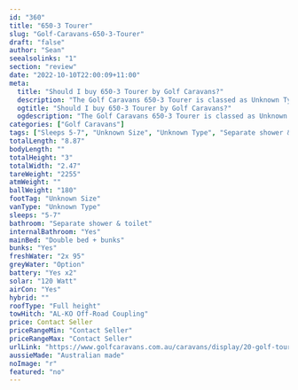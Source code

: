 ```yaml
---
id: "360"
title: "650-3 Tourer"
slug: "Golf-Caravans-650-3-Tourer"
draft: "false"
author: "Sean"
seealsolinks: "1"
section: "review"
date: "2022-10-10T22:00:09+11:00"
meta:
  title: "Should I buy 650-3 Tourer by Golf Caravans?"
  description: "The Golf Caravans 650-3 Tourer is classed as Unknown Type, and sleeps 5-7 people. It is Australian made and comes in at Unknown Size. It generally has Separate shower & toilet."
  ogtitle: "Should I buy 650-3 Tourer by Golf Caravans?"
  ogdescription: "The Golf Caravans 650-3 Tourer is classed as Unknown Type, and sleeps 5-7 people. It is Australian made and comes in at Unknown Size. It generally has Separate shower & toilet."
categories: ["Golf Caravans"]
tags: ["Sleeps 5-7", "Unknown Size", "Unknown Type", "Separate shower & toilet", "Full height", "Price Unknown", "Australian made"]
totalLength: "8.87"
bodyLength: ""
totalHeight: "3"
totalWidth: "2.47"
tareWeight: "2255"
atmWeight: ""
ballWeight: "180"
footTag: "Unknown Size"
vanType: "Unknown Type"
sleeps: "5-7"
bathroom: "Separate shower & toilet"
internalBathroom: "Yes"
mainBed: "Double bed + bunks"
bunks: "Yes"
freshWater: "2x 95"
greyWater: "Option"
battery: "Yes x2"
solar: "120 Watt"
airCon: "Yes"
hybrid: ""
roofType: "Full height"
towHitch: "AL-KO Off-Road Coupling"
price: Contact Seller
priceRangeMin: "Contact Seller"
priceRangeMax: "Contact Seller"
urlLink: "https://www.golfcaravans.com.au/caravans/display/20-golf-tourer-range-/"
aussieMade: "Australian made"
noImage: "r"
featured: "no"
---
```

